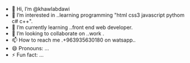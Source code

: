 - 👋 Hi, I’m @khawlabdawi
- 👀 I’m interested in ..learning programming "html css3 javascript pythom c# c++".
- 🌱 I’m currently learning ..front end web developer.
- 💞️ I’m looking to collaborate on ..work .
- 📫 How to reach me .+963935630180 on watsapp..
- 😄 Pronouns: ...
- ⚡ Fun fact: ...

<!---
khawlabdawi/khawlabdawi is a ✨ special ✨ repository because its `README.md` (this file) appears on your GitHub profile.
You can click the Preview link to take a look at your changes.
--->
